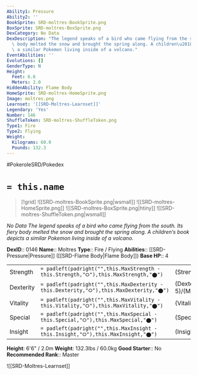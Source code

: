 ```yaml
---
Ability1: Pressure
Ability2: ''
BookSprite: SRD-moltres-BookSprite.png
BoxSprite: SRD-moltres-BoxSprite.png
DexCategory: No Data
DexDescription: "The legend speaks of a bird who came flying from the south. Its fiery\
  \ body melted the snow and brought the spring along. A children\u2018s book depicts\
  \ a similar Pokemon living inside of a volcano."
EventAbilities: ''
Evolutions: []
GenderType: N
Height:
  Feet: 6.6
  Meters: 2.0
HiddenAbility: Flame Body
HomeSprite: SRD-moltres-HomeSprite.png
Image: moltres.png
Learnset: '[[SRD-Moltres-Learnset]]'
Legendary: 'Yes'
Number: 146
ShuffleToken: SRD-moltres-ShuffleToken.png
Type1: Fire
Type2: Flying
Weight:
  Kilograms: 60.0
  Pounds: 132.3
---
```


#PokeroleSRD/Pokedex

# `= this.name`

> [!grid]
> ![[SRD-moltres-BookSprite.png|wsmall]]
> ![[SRD-moltres-HomeSprite.png]]
> ![[SRD-moltres-BoxSprite.png|htiny]]
> ![[SRD-moltres-ShuffleToken.png|wsmall]]


*No Data*
*The legend speaks of a bird who came flying from the south. Its fiery body melted the snow and brought the spring along. A children‘s book depicts a similar Pokemon living inside of a volcano.*

**DexID**:: 0146
**Name**:: Moltres
**Type**:: Fire / Flying
**Abilities**:: [[SRD-Pressure|Pressure]] ([[SRD-Flame Body|Flame Body]])
**Base HP**:: 4

|           |                                                                                        |                                          |
| --------- | -------------------------------------------------------------------------------------- | ---------------------------------------- |
| Strength  | `= padleft(padright("",this.MaxStrength - this.Strength,"⭘"),this.MaxStrength,"⬤")`    | (Strength::6)/(MaxStrength::6)   |
| Dexterity | `= padleft(padright("",this.MaxDexterity - this.Dexterity,"⭘"),this.MaxDexterity,"⬤")` | (Dexterity:: 5)/(MaxDexterity::5) |
| Vitality  | `= padleft(padright("",this.MaxVitality - this.Vitality,"⭘"),this.MaxVitality,"⬤")`    | (Vitality::5)/(MaxVitality::5)   |
| Special   | `= padleft(padright("",this.MaxSpecial - this.Special,"⭘"),this.MaxSpecial,"⬤")`       | (Special::7)/(MaxSpecial::7)     |
| Insight   | `= padleft(padright("",this.MaxInsight - this.Insight,"⭘"),this.MaxInsight,"⬤")`       | (Insight::5)/(MaxInsight::5)     |

**Height**: 6'6" / 2.0m
**Weight**: 132.3lbs / 60.0kg
**Good Starter**:: No
**Recommended Rank**:: Master

![[SRD-Moltres-Learnset]]
